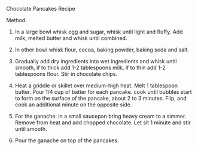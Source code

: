 Chocolate Pancakes Recipe

Method:
1. In a large bowl whisk egg and sugar, whisk until light and fluffy. Add milk, melted butter and 
whisk until combined.

2. In other bowl whisk flour, cocoa, baking powder, baking soda and salt.

3. Gradually add dry ingredients into wet ingredients and whisk until smooth, if to thick add 1-2 
tablespoons milk, if to thin add 1-2 tablespoons flour. Stir in chocolate chips.

4. Heat a griddle or skillet over medium-high heat. Melt 1 tablespoon butter. Pour 1/4 cup of batter 
for each pancake. cook until bubbles start to form on the surface of the pancake, about 2 to 3 
minutes. Flip, and cook an additional minute on the opposite side.

5. For the ganache: in a small saucepan bring heavy cream to a simmer. Remove from heat and add 
chopped chocolate. Let sit 1 minute and stir until smooth.

6. Pour the ganache on top of the pancakes.